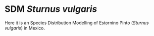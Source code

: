 # SDM *Sturnus vulgaris*

Here it is an Species Distribution Modelling of Estornino Pinto (*Sturnus vulgaris*) in Mexico.
